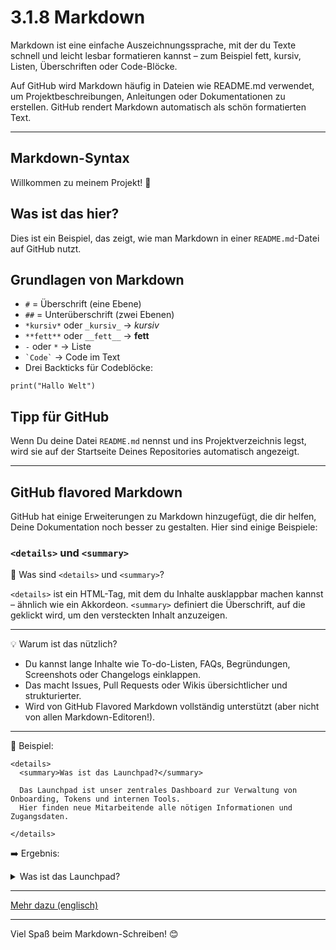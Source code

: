 # 3.1.8 Markdown

Markdown ist eine einfache Auszeichnungssprache, mit der du Texte schnell und leicht lesbar formatieren kannst – zum Beispiel fett, kursiv, Listen, Überschriften oder Code-Blöcke.

Auf GitHub wird Markdown häufig in Dateien wie README.md verwendet, um Projektbeschreibungen, Anleitungen oder Dokumentationen zu erstellen. GitHub rendert Markdown automatisch als schön formatierten Text.

---

## Markdown-Syntax

Willkommen zu meinem Projekt! 🎉

## Was ist das hier?

Dies ist ein Beispiel, das zeigt, wie man Markdown in einer `README.md`-Datei auf GitHub nutzt.

## Grundlagen von Markdown

- `#` = Überschrift (eine Ebene)
- `##` = Unterüberschrift (zwei Ebenen)
- `*kursiv*` oder `_kursiv_` → *kursiv*
- `**fett**` oder `__fett__` → **fett**
- `-` oder `*` → Liste
- `` `Code` `` → Code im Text
- Drei Backticks für Codeblöcke:

```plaintext
print("Hallo Welt")
```

## Tipp für GitHub

Wenn Du deine Datei `README.md` nennst und ins Projektverzeichnis legst, wird sie auf der Startseite Deines Repositories automatisch angezeigt.

---

## GitHub flavored Markdown

GitHub hat einige Erweiterungen zu Markdown hinzugefügt, die dir helfen, Deine Dokumentation noch besser zu gestalten. Hier sind einige Beispiele:
### `<details>` und  `<summary>`

🔎 Was sind `<details>` und `<summary>`?

`<details>` ist ein HTML-Tag, mit dem du Inhalte ausklappbar machen kannst – ähnlich wie ein Akkordeon.
`<summary>` definiert die Überschrift, auf die geklickt wird, um den versteckten Inhalt anzuzeigen.

---

💡 Warum ist das nützlich?

- Du kannst lange Inhalte wie To-do-Listen, FAQs, Begründungen, Screenshots oder Changelogs einklappen.
- Das macht Issues, Pull Requests oder Wikis übersichtlicher und strukturierter.
- Wird von GitHub Flavored Markdown vollständig unterstützt (aber nicht von allen Markdown-Editoren!).

---

🧪 Beispiel:

```plaintext
<details>
  <summary>Was ist das Launchpad?</summary>

  Das Launchpad ist unser zentrales Dashboard zur Verwaltung von Onboarding, Tokens und internen Tools.  
  Hier finden neue Mitarbeitende alle nötigen Informationen und Zugangsdaten.

</details>
```

➡️ Ergebnis:

<details>
  <summary>Was ist das Launchpad?</summary>

Das Launchpad ist unser zentrales Dashboard zur Verwaltung von Onboarding, Tokens und internen Tools.
Hier finden neue Mitarbeitende alle nötigen Informationen und Zugangsdaten.

</details>

---

[Mehr dazu (englisch)](https://github.github.com/gfm/#what-is-github-flavored-markdown-)

---

Viel Spaß beim Markdown-Schreiben! 😊

